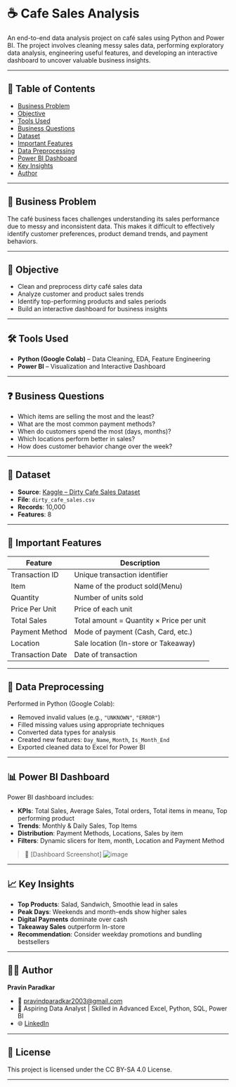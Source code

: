# ☕ Cafe Sales Analysis

An end-to-end data analysis project on café sales using Python and Power BI. The project involves cleaning messy sales data, performing exploratory data analysis, engineering useful features, and developing an interactive dashboard to uncover valuable business insights.

---

## 📌 Table of Contents

- [Business Problem](#business-problem)
- [Objective](#objective)
- [Tools Used](#tools-used)
- [Business Questions](#business-questions)
- [Dataset](#dataset)
- [Important Features](#important-features)
- [Data Preprocessing](#data-preprocessing)
- [Power BI Dashboard](#power-bi-dashboard)
- [Key Insights](#key-insights)
- [Author](#author)

---

## 🧩 Business Problem

The café business faces challenges understanding its sales performance due to messy and inconsistent data. This makes it difficult to effectively identify customer preferences, product demand trends, and payment behaviors.

---

## 🎯 Objective

- Clean and preprocess dirty café sales data
- Analyze customer and product sales trends
- Identify top-performing products and sales periods
- Build an interactive dashboard for business insights

---

## 🛠️ Tools Used

- **Python (Google Colab)** – Data Cleaning, EDA, Feature Engineering
- **Power BI** – Visualization and Interactive Dashboard

---

## ❓ Business Questions

- Which items are selling the most and the least?
- What are the most common payment methods?
- When do customers spend the most (days, months)?
- Which locations perform better in sales?
- How does customer behavior change over the week?

---

## 📂 Dataset

- **Source**: [Kaggle – Dirty Cafe Sales Dataset](#)
- **File**: `dirty_cafe_sales.csv`
- **Records**: 10,000
- **Features**: 8

---

## 🧾 Important Features

| Feature            | Description                                  |
|--------------------|----------------------------------------------|
| Transaction ID     | Unique transaction identifier                |
| Item               | Name of the product sold(Menu)                     |
| Quantity           | Number of units sold                         |
| Price Per Unit     | Price of each unit                           |
| Total Sales        | Total amount = Quantity × Price per unit              |
| Payment Method     | Mode of payment (Cash, Card, etc.)           |
| Location           | Sale location (In-store or Takeaway)         |
| Transaction Date   | Date of transaction                          |

---

## 🧹 Data Preprocessing

Performed in Python (Google Colab):
- Removed invalid values (e.g., `"UNKNOWN"`, `"ERROR"`)
- Filled missing values using appropriate techniques
- Converted data types for analysis
- Created new features: `Day_Name`, `Month`, `Is_Month_End`
- Exported cleaned data to Excel for Power BI

---

## 📊 Power BI Dashboard

Power BI dashboard includes:
- **KPIs**: Total Sales, Average Sales, Total orders, Total items in meanu, Top performing product 
- **Trends**: Monthly & Daily Sales, Top Items
- **Distribution**: Payment Methods, Locations, Sales by item
- **Filters**: Dynamic slicers for Item, month, Location and Payment Method

> 🔗 [Dashboard Screenshot]
![image](https://github.com/user-attachments/assets/17cedf59-7350-4613-8329-dce24eeced64)


---

## 📈 Key Insights

- **Top Products**: Salad, Sandwich, Smoothie lead in sales
- **Peak Days**: Weekends and month-ends show higher sales
- **Digital Payments** dominate over cash
- **Takeaway Sales** outperform In-store
- **Recommendation**: Consider weekday promotions and bundling bestsellers

---

## 👨‍💻 Author

**Pravin Paradkar**  
- 📧 pravindparadkar2003@gmail.com  
- 💼 Aspiring Data Analyst | Skilled in Advanced Excel, Python, SQL, Power BI  
- 🌐 [LinkedIn](https://www.linkedin.com/in/pravinparadkar/)

---

## 📜 License

This project is licensed under the CC BY-SA 4.0 License.

---
